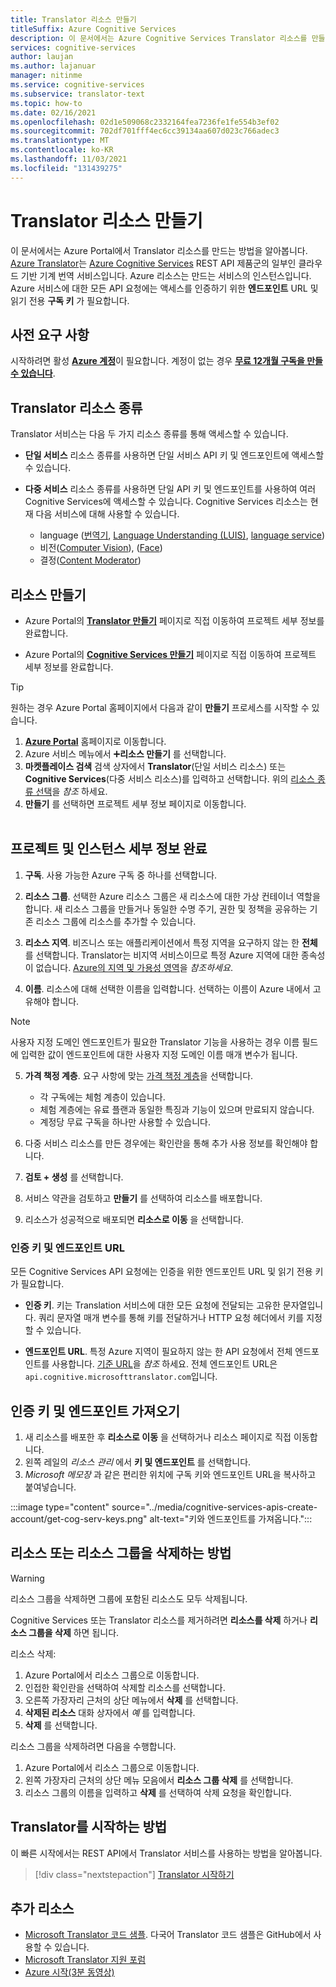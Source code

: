 ```yaml
---
title: Translator 리소스 만들기
titleSuffix: Azure Cognitive Services
description: 이 문서에서는 Azure Cognitive Services Translator 리소스를 만들고 구독 키와 엔드포인트 URL을 가져오는 방법을 보여줍니다.
services: cognitive-services
author: laujan
ms.author: lajanuar
manager: nitinme
ms.service: cognitive-services
ms.subservice: translator-text
ms.topic: how-to
ms.date: 02/16/2021
ms.openlocfilehash: 02d1e509068c2332164fea7236fe1fe554b3ef02
ms.sourcegitcommit: 702df701fff4ec6cc39134aa607d023c766adec3
ms.translationtype: MT
ms.contentlocale: ko-KR
ms.lasthandoff: 11/03/2021
ms.locfileid: "131439275"
---
```

# <a name="create-a-translator-resource"></a>Translator 리소스 만들기

이 문서에서는 Azure Portal에서 Translator 리소스를 만드는 방법을 알아봅니다. [Azure Translator](../what-are-cognitive-services.md)는 [Azure Cognitive Services](translator-overview.md) REST API 제품군의 일부인 클라우드 기반 기계 번역 서비스입니다. Azure 리소스는 만드는 서비스의 인스턴스입니다. Azure 서비스에 대한 모든 API 요청에는 액세스를 인증하기 위한 **엔드포인트** URL 및 읽기 전용 **구독 키** 가 필요합니다.

## <a name="prerequisites"></a>사전 요구 사항

시작하려면 활성 [**Azure 계정**](https://azure.microsoft.com/free/cognitive-services/)이 필요합니다.  계정이 없는 경우 [**무료 12개월 구독을 만들 수 있습니다**](https://azure.microsoft.com/free/).

## <a name="translator-resource-types"></a>Translator 리소스 종류

Translator 서비스는 다음 두 가지 리소스 종류를 통해 액세스할 수 있습니다.

* **단일 서비스** 리소스 종류를 사용하면 단일 서비스 API 키 및 엔드포인트에 액세스할 수 있습니다.  

* **다중 서비스** 리소스 종류를 사용하면 단일 API 키 및 엔드포인트를 사용하여 여러 Cognitive Services에 액세스할 수 있습니다. Cognitive Services 리소스는 현재 다음 서비스에 대해 사용할 수 있습니다.
  * language ([번역기](../translator/translator-overview.md), [Language Understanding (LUIS)](../luis/what-is-luis.md), [language service](../text-analytics/overview.md))  
  * 비전([Computer Vision](../computer-vision/overview.md)), ([Face](../face/overview.md))  
  * 결정([Content Moderator](../content-moderator/overview.md))  

## <a name="create-your-resource"></a>리소스 만들기

* Azure Portal의 [**Translator 만들기**](https://ms.portal.azure.com/#create/Microsoft.CognitiveServicesTextTranslation) 페이지로 직접 이동하여 프로젝트 세부 정보를 완료합니다.

* Azure Portal의 [**Cognitive Services 만들기**](https://ms.portal.azure.com/#create/Microsoft.CognitiveServicesAllInOne) 페이지로 직접 이동하여 프로젝트 세부 정보를 완료합니다.

>[!TIP]
>원하는 경우 Azure Portal 홈페이지에서 다음과 같이 **만들기** 프로세스를 시작할 수 있습니다.
>
> 1. [**Azure Portal**](https://ms.portal.azure.com/#home) 홈페이지로 이동합니다.
> 1. Azure 서비스 메뉴에서 ➕**리소스 만들기** 를 선택합니다.
>1. **마켓플레이스 검색** 검색 상자에서 **Translator**(단일 서비스 리소스) 또는 **Cognitive Services**(다중 서비스 리소스)를 입력하고 선택합니다.  위의 [리소스 종류 선택](#create-your-resource)을 *참조* 하세요.
> 1. **만들기** 를 선택하면 프로젝트 세부 정보 페이지로 이동합니다.
><br/><br/>

## <a name="complete-your-project-and-instance-details"></a>프로젝트 및 인스턴스 세부 정보 완료

1. **구독**. 사용 가능한 Azure 구독 중 하나를 선택합니다.

1. **리소스 그룹**. 선택한 Azure 리소스 그룹은 새 리소스에 대한 가상 컨테이너 역할을 합니다. 새 리소스 그룹을 만들거나 동일한 수명 주기, 권한 및 정책을 공유하는 기존 리소스 그룹에 리소스를 추가할 수 있습니다.

1. **리소스 지역**. 비즈니스 또는 애플리케이션에서 특정 지역을 요구하지 않는 한 **전체** 를 선택합니다. Translator는 비지역 서비스이므로 특정 Azure 지역에 대한 종속성이 없습니다. [Azure의 지역 및 가용성 영역](../../availability-zones/az-overview.md)을 *참조하세요*.

1. **이름**. 리소스에 대해 선택한 이름을 입력합니다. 선택하는 이름이 Azure 내에서 고유해야 합니다.

> [!NOTE]
> 사용자 지정 도메인 엔드포인트가 필요한 Translator 기능을 사용하는 경우 이름 필드에 입력한 값이 엔드포인트에 대한 사용자 지정 도메인 이름 매개 변수가 됩니다.

5. **가격 책정 계층**. 요구 사항에 맞는 [가격 책정 계층](https://azure.microsoft.com/pricing/details/cognitive-services/translator)을 선택합니다.

   * 각 구독에는 체험 계층이 있습니다.
   * 체험 계층에는 유료 플랜과 동일한 특징과 기능이 있으며 만료되지 않습니다.
   * 계정당 무료 구독을 하나만 사용할 수 있습니다.</li></ul>

1. 다중 서비스 리소스를 만든 경우에는 확인란을 통해 추가 사용 정보를 확인해야 합니다.

1. **검토 + 생성** 를 선택합니다.

1. 서비스 약관을 검토하고 **만들기** 를 선택하여 리소스를 배포합니다.

1. 리소스가 성공적으로 배포되면 **리소스로 이동** 을 선택합니다.

### <a name="authentication-keys-and-endpoint-url"></a>인증 키 및 엔드포인트 URL

모든 Cognitive Services API 요청에는 인증을 위한 엔드포인트 URL 및 읽기 전용 키가 필요합니다.

* **인증 키**. 키는 Translation 서비스에 대한 모든 요청에 전달되는 고유한 문자열입니다. 쿼리 문자열 매개 변수를 통해 키를 전달하거나 HTTP 요청 헤더에서 키를 지정할 수 있습니다.

* **엔드포인트 URL**. 특정 Azure 지역이 필요하지 않는 한 API 요청에서 전체 엔드포인트를 사용합니다. [기준 URL](reference/v3-0-reference.md#base-urls)을 *참조* 하세요. 전체 엔드포인트 URL은 `api.cognitive.microsofttranslator.com`입니다.

## <a name="get-your-authentication-keys-and-endpoint"></a>인증 키 및 엔드포인트 가져오기

1. 새 리소스를 배포한 후 **리소스로 이동** 을 선택하거나 리소스 페이지로 직접 이동합니다.
1. 왼쪽 레일의 *리소스 관리* 에서 **키 및 엔드포인트** 를 선택합니다.
1. *Microsoft 메모장* 과 같은 편리한 위치에 구독 키와 엔드포인트 URL을 복사하고 붙여넣습니다.

:::image type="content" source="../media/cognitive-services-apis-create-account/get-cog-serv-keys.png" alt-text="키와 엔드포인트를 가져옵니다.":::

## <a name="how-to-delete-a--resource-or-resource-group"></a>리소스 또는 리소스 그룹을 삭제하는 방법

> [!Warning]
> 리소스 그룹을 삭제하면 그룹에 포함된 리소스도 모두 삭제됩니다.

Cognitive Services 또는 Translator 리소스를 제거하려면 **리소스를 삭제** 하거나 **리소스 그룹을 삭제** 하면 됩니다.

리소스 삭제:

1. Azure Portal에서 리소스 그룹으로 이동합니다.
1. 인접한 확인란을 선택하여 삭제할 리소스를 선택합니다.
1. 오른쪽 가장자리 근처의 상단 메뉴에서 **삭제** 를 선택합니다.
1. **삭제된 리소스** 대화 상자에서 *예* 를 입력합니다.
1. **삭제** 를 선택합니다.

리소스 그룹을 삭제하려면 다음을 수행합니다.

1. Azure Portal에서 리소스 그룹으로 이동합니다.
1. 왼쪽 가장자리 근처의 상단 메뉴 모음에서 **리소스 그룹 삭제** 를 선택합니다.
1. 리소스 그룹의 이름을 입력하고 **삭제** 를 선택하여 삭제 요청을 확인합니다.

## <a name="how-to-get-started-with-translator"></a>Translator를 시작하는 방법

이 빠른 시작에서는 REST API에서 Translator 서비스를 사용하는 방법을 알아봅니다.

> [!div class="nextstepaction"]
> [Translator 시작하기](quickstart-translator.md)

## <a name="more-resources"></a>추가 리소스

* [Microsoft Translator 코드 샘플](https://github.com/MicrosoftTranslator).  다국어 Translator 코드 샘플은 GitHub에서 사용할 수 있습니다.
* [Microsoft Translator 지원 포럼](https://www.aka.ms/TranslatorForum)
* [Azure 시작(3분 동영상)](https://azure.microsoft.com/get-started/?b=16.24)